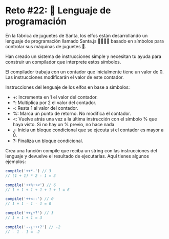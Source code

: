 # Reto #22: 🚂 Lenguaje de programación

En la fábrica de juguetes de Santa, los elfos están desarrollando un lenguaje de programación llamado Santa.js 👨‍💻👩‍💻 basado en símbolos para controlar sus máquinas de juguetes 🚂.

Han creado un sistema de instrucciones simple y necesitan tu ayuda para construir un compilador que interprete estos símbolos.

El compilador trabaja con un contador que inicialmente tiene un valor de 0. Las instrucciones modificarán el valor de este contador.

Instrucciones del lenguaje de los elfos en base a símbolos:

* +: Incrementa en 1 el valor del contador.
* \*: Multiplica por 2 el valor del contador.
* -: Resta 1 al valor del contador.
* \%: Marca un punto de retorno. No modifica el contador.
* \<: Vuelve atrás una vez a la última instrucción con el símbolo % que haya visto. Si no hay un % previo, no hace nada.
* ¿: Inicia un bloque condicional que se ejecuta si el contador es mayor a 0.
* ?: Finaliza un bloque condicional.

Crea una función compile que reciba un string con las instrucciones del lenguaje y devuelve el resultado de ejecutarlas. Aquí tienes algunos ejemplos:

```javascript
compile('++*-') // 3
// (1 + 1) * 2 - 1 = 3

compile('++%++<') // 6
// 1 + 1 + 1 + 1 + 1 + 1 = 6

compile('++<--') // 0
// 1 + 1 - 1 - 1 = 0

compile('++¿+?') // 3
// 1 + 1 + 1 = 3

compile('--¿+++?') // -2
// - 1 - 1 = -2
```
